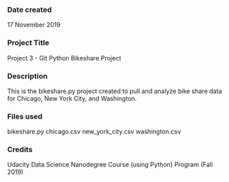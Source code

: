 ### Date created
17 November 2019

### Project Title
Project 3 - Git Python Bikeshare Project

### Description
This is the bikeshare.py project created to pull and analyze bike share data
for Chicago, New York City, and Washington.

### Files used
bikeshare.py
chicago.csv
new_york_city.csv
washington.csv

### Credits
Udacity Data Science Nanodegree Course (using Python) Program (Fall 2019)

